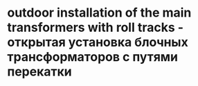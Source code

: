 # outdoor installation of the main transformers with roll tracks - открытая установка блочных трансформаторов с путями перекатки
